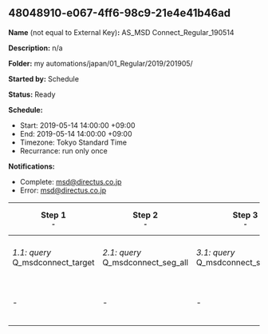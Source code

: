 ## 48048910-e067-4ff6-98c9-21e4e41b46ad

**Name** (not equal to External Key)**:** AS_MSD Connect_Regular_190514

**Description:** n/a

**Folder:** my automations/japan/01_Regular/2019/201905/

**Started by:** Schedule

**Status:** Ready

**Schedule:**

* Start: 2019-05-14 14:00:00 +09:00
* End: 2019-05-14 14:00:00 +09:00
* Timezone: Tokyo Standard Time
* Recurrance: run only once

**Notifications:**

* Complete: msd@directus.co.jp
* Error: msd@directus.co.jp

| Step 1<br>_<small>-</small>_ | Step 2<br>_<small>-</small>_ | Step 3<br>_<small>-</small>_ | Step 4<br>_<small>-</small>_ | Step 5<br>_<small>-</small>_ | Step 6<br>_<small>-</small>_ | Step 7<br>_<small>-</small>_ |
| --- | --- | --- | --- | --- | --- | --- |
| _1.1: query_<br>Q_msdconnect_target | _2.1: query_<br>Q_msdconnect_seg_all | _3.1: query_<br>Q_msdconnect_seg_all_ex | _4.1: query_<br>Q_msdconnect_seg_pharma | _5.1: query_<br>Q_msdconnect_seg_doctor | _6.1: wait_<br>04:00 午後 | _7.1: emailSend_<br>MA_MSD Connect_Regular_医師用_190514 |
| - | - | - | - | - | - | _7.2: emailSend_<br>MA_MSD Connect_Regular_薬剤師用_190514 |
